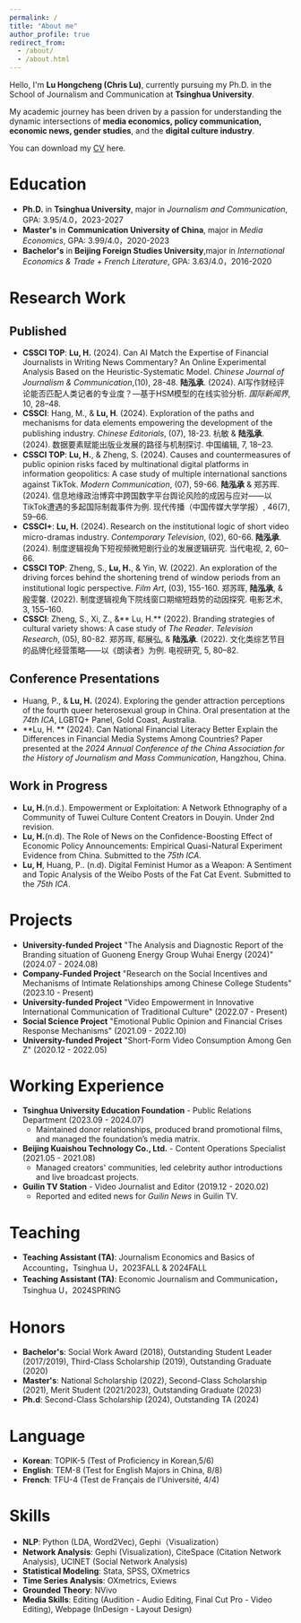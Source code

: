 ```yaml
---
permalink: /
title: "About me"
author_profile: true
redirect_from: 
  - /about/
  - /about.html
---
```

Hello, I'm **Lu Hongcheng (Chris Lu)**, currently pursuing my Ph.D. in the School of Journalism and Communication at **Tsinghua University**. 

My academic journey has been driven by a passion for understanding the dynamic intersections of **media economics, policy communication, economic news, gender studies**, and the **digital culture industry**. 

You can download my [CV](https://github.com/chrislu2016/ChrisLu/raw/master/ChrisLu-CV.pdf) here.

Education
======
- **Ph.D.** in **Tsinghua University**, major in _Journalism and Communication_, GPA: 3.95/4.0，2023-2027
- **Master's** in **Communication University of China**, major in _Media Economics_, GPA: 3.99/4.0，2020-2023
- **Bachelor's** in  **Beijing Foreign Studies University**,major in _International Economics & Trade + French Literature_, GPA: 3.63/4.0，2016-2020

Research Work
======

## Published
  - **CSSCI TOP**: **Lu, H.** (2024). Can AI Match the Expertise of Financial Journalists in Writing News Commentary? An Online Experimental Analysis Based on the Heuristic-Systematic Model. *Chinese Journal of Journalism & Communication*,(10), 28-48.
    **陆泓承**. (2024). AI写作财经评论能否匹配人类记者的专业度？—基于HSM模型的在线实验分析. *国际新闻界*, 10, 28–48.
  - **CSSCI**: Hang, M., & **Lu, H**. (2024). Exploration of the paths and mechanisms for data elements empowering the development of the publishing industry. *Chinese Editorials*, (07), 18-23.
    杭敏 & **陆泓承**. (2024). 数据要素赋能出版业发展的路径与机制探讨. 中国编辑, 7, 18–23.
  - **CSSCI TOP**: **Lu, H.**, & Zheng, S. (2024). Causes and countermeasures of public opinion risks faced by multinational digital platforms in information geopolitics: A case study of multiple international sanctions against TikTok. *Modern Communication*, (07), 59-66.
    **陆泓承** & 郑苏晖. (2024). 信息地缘政治博弈中跨国数字平台舆论风险的成因与应对——以TikTok遭遇的多起国际制裁事件为例. 现代传播（中国传媒大学学报）, 46(7), 59–66. 
  - **CSSCI+**: **Lu, H.** (2024). Research on the institutional logic of short video micro-dramas industry. *Contemporary Television*, (02), 60-66.
    **陆泓承**. (2024). 制度逻辑视角下短视频微短剧行业的发展逻辑研究. 当代电视, 2, 60–66.
  - **CSSCI TOP**: Zheng, S., **Lu, H.**, & Yin, W. (2022). An exploration of the driving forces behind the shortening trend of window periods from an institutional logic perspective. *Film Art*, (03), 155-160.
    郑苏晖, **陆泓承**, & 殷雯馨. (2022). 制度逻辑视角下院线窗口期缩短趋势的动因探究. 电影艺术, 3, 155–160.
  - **CSSCI**: Zheng, S., Xi, Z., &** Lu, H.** (2022). Branding strategies of cultural variety shows: A case study of *The Reader*. *Television Research*, (05), 80-82.
    郑苏晖, 郗展弘, & **陆泓承**. (2022). 文化类综艺节目的品牌化经营策略——以《朗读者》为例. 电视研究, 5, 80–82.

  
## Conference Presentations

- Huang, P., & **Lu, H.** (2024). Exploring the gender attraction perceptions of the fourth queer heterosexual group in China. Oral presentation at the *74th ICA*, LGBTQ+ Panel, Gold Coast, Australia.
- **Lu, H. ** (2024). Can National Financial Literacy Better Explain the Differences in Financial Media Systems Among Countries? Paper presented at the *2024 Annual Conference of the China Association for the History of Journalism and Mass Communication*, Hangzhou, China.

## Work in Progress

  - **Lu, H.**(n.d.). Empowerment or Exploitation: A Network Ethnography of a Community of Tuwei Culture Content Creators in Douyin. Under 2nd revision.
  - **Lu, H.**(n.d). The Role of News on the Confidence-Boosting Effect of Economic Policy Announcements: Empirical Quasi-Natural Experiment Evidence from China. Submitted to the *75th ICA*.
  - **Lu, H**, Huang, P.. (n.d). Digital Feminist Humor as a Weapon: A Sentiment and Topic Analysis of the Weibo Posts of the Fat Cat Event. Submitted to the *75th ICA*.
  
Projects
======
  - **University-funded Project** "The Analysis and Diagnostic Report of the Branding situation of Guoneng Energy Group Wuhai Energy (2024)" (2024.07 - 2024.08)
  - **Company-Funded Project** "Research on the Social Incentives and Mechanisms of Intimate Relationships among Chinese College Students" (2023.10 - Present)
  - **University-funded Project** "Video Empowerment in Innovative International Communication of Traditional Culture" (2022.07 - Present)
  - **Social Science Project** "Emotional Public Opinion and Financial Crises Response Mechanisms" (2021.09 - 2022.10)
  - **University-funded Project** "Short-Form Video Consumption Among Gen Z" (2020.12 - 2022.05)

Working Experience
======

  - **Tsinghua University Education Foundation** - Public Relations Department (2023.09 - 2024.07)
    - Maintained donor relationships, produced brand promotional films, and managed the foundation’s media matrix.
  - **Beijing Kuaishou Technology Co., Ltd.** - Content Operations Specialist (2021.05 - 2021.08)
    - Managed creators' communities, led celebrity author introductions and live broadcast projects.
  - **Guilin TV Station** - Video Journalist and Editor (2019.12 - 2020.02)
    - Reported and edited news for *Guilin News* in Guilin TV.

Teaching
======
- **Teaching Assistant (TA)**: Journalism Economics and Basics of Accounting，Tsinghua U，2023FALL & 2024FALL
- **Teaching Assistant (TA)**: Economic Journalism and Communication，Tsinghua U，2024SPRING

Honors
======

- **Bachelor's**: Social Work Award (2018), Outstanding Student Leader (2017/2019), Third-Class Scholarship (2019), Outstanding Graduate (2020)
- **Master's**: National Scholarship (2022), Second-Class Scholarship (2021), Merit Student (2021/2023), Outstanding Graduate (2023)
- **Ph.d**: Second-Class Scholarship (2024), Outstanding TA (2024)

Language
======

- **Korean**: TOPIK-5 (Test of Proficiency in Korean,5/6)
- **English**: TEM-8 (Test for English Majors in China, 8/8)
- **French**: TFU-4  (Test de Français de l'Université, 4/4)

Skills
======

- **NLP**: Python (LDA, Word2Vec), Gephi（Visualization）
- **Network Analysis**: Gephi (Visualization), CiteSpace (Citation Network Analysis), UCINET (Social Network Analysis)
- **Statistical Modeling**: Stata, SPSS, OXmetrics
- **Time Series Analysis**: OXmetrics, Eviews
- **Grounded Theory**: NVivo
- **Media Skills**: Editing (Audition - Audio Editing, Final Cut Pro - Video Editing), Webpage (InDesign - Layout Design)
